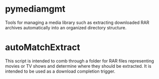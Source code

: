 # pymediamgmt
Tools for managing a media library such as extracting downloaded RAR archives automatically into an organized directory structure.

# autoMatchExtract

This script is intended to comb through a folder for RAR files representing movies or TV shows and determine where they should be extracted.  It is intended to be used as a download completion trigger.
